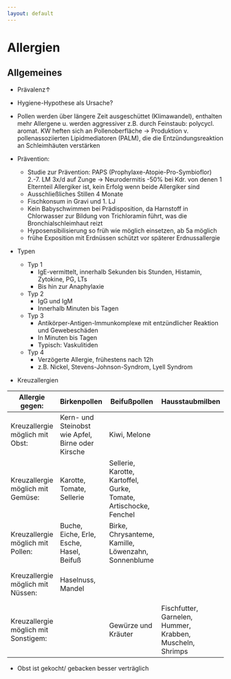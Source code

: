 ```yaml
---
layout: default
---
```


# Allergien

## Allgemeines

- Prävalenz↑
	
- Hygiene-Hypothese als Ursache?
	
- Pollen werden über längere Zeit ausgeschüttet (Klimawandel), enthalten mehr Allergene u. werden aggressiver z.B. durch Feinstaub: polycycl. aromat. KW heften sich an Pollenoberfläche → Produktion v. pollenassoziierten Lipidmediatoren (PALM), die die Entzündungsreaktion an Schleimhäuten verstärken
	
- Prävention:
  * Studie zur Prävention: PAPS (Prophylaxe-Atopie-Pro-Symbioflor) 2.-7. LM 3x/d auf Zunge → Neurodermitis -50% bei Kdr. von denen 1 Elternteil Allergiker ist, kein Erfolg wenn beide Allergiker sind
  * Ausschließliches Stillen 4 Monate
  * Fischkonsum in Gravi und 1. LJ
  * Kein Babyschwimmen bei Prädisposition, da Harnstoff in Chlorwasser zur Bildung von Trichloramin führt, was die Bronchialschleimhaut reizt
  * Hyposensibilisierung so früh wie möglich einsetzen, ab 5a möglich
  * frühe Exposition mit Erdnüssen schützt vor späterer Erdnussallergie
  
- Typen
  * Typ 1
    * IgE-vermittelt, innerhalb Sekunden bis Stunden, Histamin, Zytokine, PG, LTs
    * Bis hin zur Anaphylaxie
  * Typ 2
    * IgG und IgM
    * Innerhalb Minuten bis Tagen
  * Typ 3
    * Antikörper-Antigen-Immunkomplexe mit entzündlicher Reaktion und Gewebeschäden
    * In Minuten bis Tagen
    * Typisch: Vaskulitiden
  * Typ 4
    * Verzögerte Allergie, frühestens nach 12h
    * z.B. Nickel, Stevens-Johnson-Syndrom, Lyell Syndrom

- Kreuzallergien

| Allergie gegen:                      	| Birkenpollen                                      	| Beifußpollen                                                      	| Hausstaubmilben                                            	| Nüsse             	| Hülsenfrüchte                                    	| Latex                                                                        	| Kiwi                          	|
|--------------------------------------	|---------------------------------------------------	|-------------------------------------------------------------------	|------------------------------------------------------------	|-------------------	|--------------------------------------------------	|------------------------------------------------------------------------------	|-------------------------------	|
| Kreuzallergie möglich mit Obst:      	| Kern- und Steinobst wie Apfel, Birne oder Kirsche 	| Kiwi, Melone                                                      	|                                                            	| Kiwi              	|                                                  	| Grapefruit, Ananas, Banane, Feige, Kiwi, Mango, Melone, Pfirsich, Maracuja   	| Ananas, Apfel                 	|
| Kreuzallergie möglich mit Gemüse:    	| Karotte, Tomate, Sellerie                         	| Sellerie, Karotte, Kartoffel, Gurke, Tomate, Artischocke, Fenchel 	|                                                            	|                   	| Bohnen, Linsen, Sojabohnen                       	| Avocado, Tomate, Sellerie, Esskastanie, Kartoffel                            	| Karotte, Kartoffel            	|
| Kreuzallergie möglich mit Pollen:    	| Buche, Eiche, Erle, Esche, Hasel, Beifuß          	| Birke, Chrysanteme, Kamille, Löwenzahn, Sonnenblume               	|                                                            	|                   	|                                                  	| Wiesenlieschgras, Beifuß, Traubenkraut                                       	| Beifuß, Birke, Gräser         	|
| Kreuzallergie möglich mit Nüssen:    	| Haselnuss, Mandel                                 	|                                                                   	|                                                            	| Sonnenblumenkerne 	| Sonnenblumenkerne                                	| Erdnuss, Haselnuss, Walnuss, Cashewnuss                                      	|                               	|
| Kreuzallergie möglich mit Sonstigem: 	|                                                   	| Gewürze und Kräuter                                               	| Fischfutter, Garnelen, Hummer, Krabben, Muscheln, Shrimps  	| Roggenmehl        	| Lupinen, Klee, Tragent, Gummi arabicum, Lakritze 	| Ficus benjaminus                                                             	| Latex, Roggen- und Weizenmehl 	|

  * Obst ist gekocht/ gebacken besser verträglich
